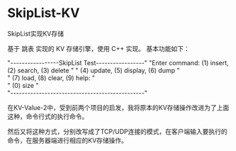 # SkipList-KV
SkipList实现KV存储

基于 跳表 实现的 KV 存储引擎，使用 C++ 实现。
基本功能如下：

"-----------------SkipList Test-----------------" 
"Enter command: (1) insert, (2) search,  (3) delete " 
"               (4) update, (5) display, (6) dump "   
"               (7) load,   (8) clear,   (9) help: "  
"                           (0) size               "  
"-----------------------------------------------" 

在KV-Value-2中，受到前两个项目的启发，我将原本的KV存储操作改进为了上面这种，命令行式的执行命令。

然后又将这种方式，分别改写成了TCP/UDP连接的模式，在客户端输入要执行的命令，在服务器端进行相应的KV存储操作。
